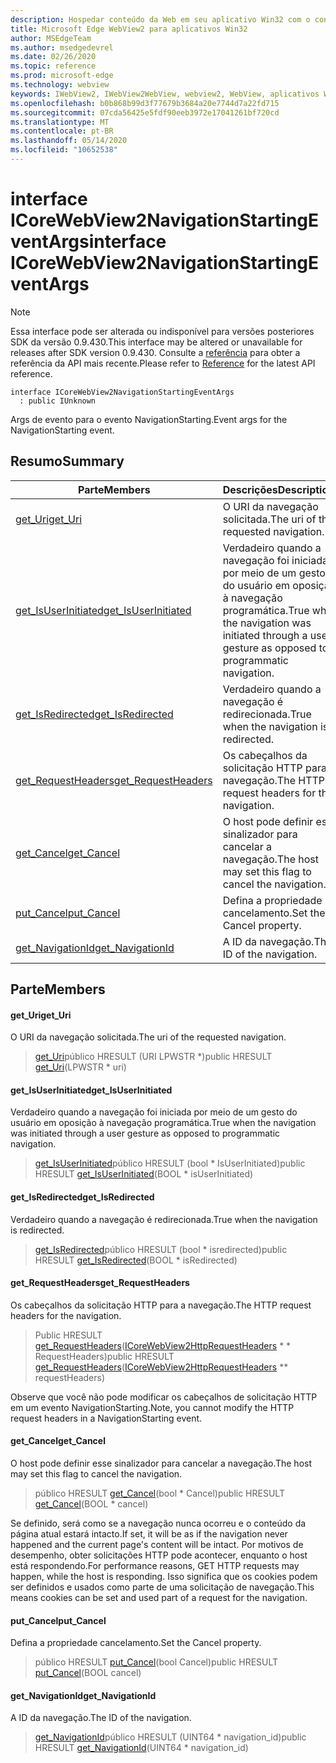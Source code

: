 ```yaml
---
description: Hospedar conteúdo da Web em seu aplicativo Win32 com o controle WebView2 do Microsoft Edge
title: Microsoft Edge WebView2 para aplicativos Win32
author: MSEdgeTeam
ms.author: msedgedevrel
ms.date: 02/26/2020
ms.topic: reference
ms.prod: microsoft-edge
ms.technology: webview
keywords: IWebView2, IWebView2WebView, webview2, WebView, aplicativos Win32, Win32, Edge, ICoreWebView2, ICoreWebView2Host, controle do navegador, HTML Edge
ms.openlocfilehash: b0b868b99d3f77679b3684a20e7744d7a22fd715
ms.sourcegitcommit: 07cda56425e5fdf90eeb3972e17041261bf720cd
ms.translationtype: MT
ms.contentlocale: pt-BR
ms.lasthandoff: 05/14/2020
ms.locfileid: "10652538"
---
```

# <span data-ttu-id="ebe59-104">interface ICoreWebView2NavigationStartingEventArgs</span><span class="sxs-lookup"><span data-stu-id="ebe59-104">interface ICoreWebView2NavigationStartingEventArgs</span></span> 

> [!NOTE]
> <span data-ttu-id="ebe59-105">Essa interface pode ser alterada ou indisponível para versões posteriores SDK da versão 0.9.430.</span><span class="sxs-lookup"><span data-stu-id="ebe59-105">This interface may be altered or unavailable for releases after SDK version 0.9.430.</span></span> <span data-ttu-id="ebe59-106">Consulte a [referência](../../../webview2-api-reference.md) para obter a referência da API mais recente.</span><span class="sxs-lookup"><span data-stu-id="ebe59-106">Please refer to [Reference](../../../webview2-api-reference.md) for the latest API reference.</span></span>

```
interface ICoreWebView2NavigationStartingEventArgs
  : public IUnknown
```

<span data-ttu-id="ebe59-107">Args de evento para o evento NavigationStarting.</span><span class="sxs-lookup"><span data-stu-id="ebe59-107">Event args for the NavigationStarting event.</span></span>

## <span data-ttu-id="ebe59-108">Resumo</span><span class="sxs-lookup"><span data-stu-id="ebe59-108">Summary</span></span>

 <span data-ttu-id="ebe59-109">Parte</span><span class="sxs-lookup"><span data-stu-id="ebe59-109">Members</span></span>                        | <span data-ttu-id="ebe59-110">Descrições</span><span class="sxs-lookup"><span data-stu-id="ebe59-110">Descriptions</span></span>
--------------------------------|---------------------------------------------
[<span data-ttu-id="ebe59-111">get_Uri</span><span class="sxs-lookup"><span data-stu-id="ebe59-111">get_Uri</span></span>](#get_uri) | <span data-ttu-id="ebe59-112">O URI da navegação solicitada.</span><span class="sxs-lookup"><span data-stu-id="ebe59-112">The uri of the requested navigation.</span></span>
[<span data-ttu-id="ebe59-113">get_IsUserInitiated</span><span class="sxs-lookup"><span data-stu-id="ebe59-113">get_IsUserInitiated</span></span>](#get_isuserinitiated) | <span data-ttu-id="ebe59-114">Verdadeiro quando a navegação foi iniciada por meio de um gesto do usuário em oposição à navegação programática.</span><span class="sxs-lookup"><span data-stu-id="ebe59-114">True when the navigation was initiated through a user gesture as opposed to programmatic navigation.</span></span>
[<span data-ttu-id="ebe59-115">get_IsRedirected</span><span class="sxs-lookup"><span data-stu-id="ebe59-115">get_IsRedirected</span></span>](#get_isredirected) | <span data-ttu-id="ebe59-116">Verdadeiro quando a navegação é redirecionada.</span><span class="sxs-lookup"><span data-stu-id="ebe59-116">True when the navigation is redirected.</span></span>
[<span data-ttu-id="ebe59-117">get_RequestHeaders</span><span class="sxs-lookup"><span data-stu-id="ebe59-117">get_RequestHeaders</span></span>](#get_requestheaders) | <span data-ttu-id="ebe59-118">Os cabeçalhos da solicitação HTTP para a navegação.</span><span class="sxs-lookup"><span data-stu-id="ebe59-118">The HTTP request headers for the navigation.</span></span>
[<span data-ttu-id="ebe59-119">get_Cancel</span><span class="sxs-lookup"><span data-stu-id="ebe59-119">get_Cancel</span></span>](#get_cancel) | <span data-ttu-id="ebe59-120">O host pode definir esse sinalizador para cancelar a navegação.</span><span class="sxs-lookup"><span data-stu-id="ebe59-120">The host may set this flag to cancel the navigation.</span></span>
[<span data-ttu-id="ebe59-121">put_Cancel</span><span class="sxs-lookup"><span data-stu-id="ebe59-121">put_Cancel</span></span>](#put_cancel) | <span data-ttu-id="ebe59-122">Defina a propriedade cancelamento.</span><span class="sxs-lookup"><span data-stu-id="ebe59-122">Set the Cancel property.</span></span>
[<span data-ttu-id="ebe59-123">get_NavigationId</span><span class="sxs-lookup"><span data-stu-id="ebe59-123">get_NavigationId</span></span>](#get_navigationid) | <span data-ttu-id="ebe59-124">A ID da navegação.</span><span class="sxs-lookup"><span data-stu-id="ebe59-124">The ID of the navigation.</span></span>

## <span data-ttu-id="ebe59-125">Parte</span><span class="sxs-lookup"><span data-stu-id="ebe59-125">Members</span></span>

#### <span data-ttu-id="ebe59-126">get_Uri</span><span class="sxs-lookup"><span data-stu-id="ebe59-126">get_Uri</span></span> 

<span data-ttu-id="ebe59-127">O URI da navegação solicitada.</span><span class="sxs-lookup"><span data-stu-id="ebe59-127">The uri of the requested navigation.</span></span>

> <span data-ttu-id="ebe59-128">[get_Uri](#get_uri)público HRESULT (URI LPWSTR \*)</span><span class="sxs-lookup"><span data-stu-id="ebe59-128">public HRESULT [get_Uri](#get_uri)(LPWSTR \* uri)</span></span>

#### <span data-ttu-id="ebe59-129">get_IsUserInitiated</span><span class="sxs-lookup"><span data-stu-id="ebe59-129">get_IsUserInitiated</span></span> 

<span data-ttu-id="ebe59-130">Verdadeiro quando a navegação foi iniciada por meio de um gesto do usuário em oposição à navegação programática.</span><span class="sxs-lookup"><span data-stu-id="ebe59-130">True when the navigation was initiated through a user gesture as opposed to programmatic navigation.</span></span>

> <span data-ttu-id="ebe59-131">[get_IsUserInitiated](#get_isuserinitiated)público HRESULT (bool \* IsUserInitiated)</span><span class="sxs-lookup"><span data-stu-id="ebe59-131">public HRESULT [get_IsUserInitiated](#get_isuserinitiated)(BOOL \* isUserInitiated)</span></span>

#### <span data-ttu-id="ebe59-132">get_IsRedirected</span><span class="sxs-lookup"><span data-stu-id="ebe59-132">get_IsRedirected</span></span> 

<span data-ttu-id="ebe59-133">Verdadeiro quando a navegação é redirecionada.</span><span class="sxs-lookup"><span data-stu-id="ebe59-133">True when the navigation is redirected.</span></span>

> <span data-ttu-id="ebe59-134">[get_IsRedirected](#get_isredirected)público HRESULT (bool \* isredirected)</span><span class="sxs-lookup"><span data-stu-id="ebe59-134">public HRESULT [get_IsRedirected](#get_isredirected)(BOOL \* isRedirected)</span></span>

#### <span data-ttu-id="ebe59-135">get_RequestHeaders</span><span class="sxs-lookup"><span data-stu-id="ebe59-135">get_RequestHeaders</span></span> 

<span data-ttu-id="ebe59-136">Os cabeçalhos da solicitação HTTP para a navegação.</span><span class="sxs-lookup"><span data-stu-id="ebe59-136">The HTTP request headers for the navigation.</span></span>

> <span data-ttu-id="ebe59-137">Public HRESULT [get_RequestHeaders](#get_requestheaders)([ICoreWebView2HttpRequestHeaders](ICoreWebView2HttpRequestHeaders.md) \* \* RequestHeaders)</span><span class="sxs-lookup"><span data-stu-id="ebe59-137">public HRESULT [get_RequestHeaders](#get_requestheaders)([ICoreWebView2HttpRequestHeaders](ICoreWebView2HttpRequestHeaders.md) \*\* requestHeaders)</span></span>

<span data-ttu-id="ebe59-138">Observe que você não pode modificar os cabeçalhos de solicitação HTTP em um evento NavigationStarting.</span><span class="sxs-lookup"><span data-stu-id="ebe59-138">Note, you cannot modify the HTTP request headers in a NavigationStarting event.</span></span>

#### <span data-ttu-id="ebe59-139">get_Cancel</span><span class="sxs-lookup"><span data-stu-id="ebe59-139">get_Cancel</span></span> 

<span data-ttu-id="ebe59-140">O host pode definir esse sinalizador para cancelar a navegação.</span><span class="sxs-lookup"><span data-stu-id="ebe59-140">The host may set this flag to cancel the navigation.</span></span>

> <span data-ttu-id="ebe59-141">público HRESULT [get_Cancel](#get_cancel)(bool \* Cancel)</span><span class="sxs-lookup"><span data-stu-id="ebe59-141">public HRESULT [get_Cancel](#get_cancel)(BOOL \* cancel)</span></span>

<span data-ttu-id="ebe59-142">Se definido, será como se a navegação nunca ocorreu e o conteúdo da página atual estará intacto.</span><span class="sxs-lookup"><span data-stu-id="ebe59-142">If set, it will be as if the navigation never happened and the current page's content will be intact.</span></span> <span data-ttu-id="ebe59-143">Por motivos de desempenho, obter solicitações HTTP pode acontecer, enquanto o host está respondendo.</span><span class="sxs-lookup"><span data-stu-id="ebe59-143">For performance reasons, GET HTTP requests may happen, while the host is responding.</span></span> <span data-ttu-id="ebe59-144">Isso significa que os cookies podem ser definidos e usados como parte de uma solicitação de navegação.</span><span class="sxs-lookup"><span data-stu-id="ebe59-144">This means cookies can be set and used part of a request for the navigation.</span></span>

#### <span data-ttu-id="ebe59-145">put_Cancel</span><span class="sxs-lookup"><span data-stu-id="ebe59-145">put_Cancel</span></span> 

<span data-ttu-id="ebe59-146">Defina a propriedade cancelamento.</span><span class="sxs-lookup"><span data-stu-id="ebe59-146">Set the Cancel property.</span></span>

> <span data-ttu-id="ebe59-147">público HRESULT [put_Cancel](#put_cancel)(bool Cancel)</span><span class="sxs-lookup"><span data-stu-id="ebe59-147">public HRESULT [put_Cancel](#put_cancel)(BOOL cancel)</span></span>

#### <span data-ttu-id="ebe59-148">get_NavigationId</span><span class="sxs-lookup"><span data-stu-id="ebe59-148">get_NavigationId</span></span> 

<span data-ttu-id="ebe59-149">A ID da navegação.</span><span class="sxs-lookup"><span data-stu-id="ebe59-149">The ID of the navigation.</span></span>

> <span data-ttu-id="ebe59-150">[get_NavigationId](#get_navigationid)público HRESULT (UINT64 \* navigation_id)</span><span class="sxs-lookup"><span data-stu-id="ebe59-150">public HRESULT [get_NavigationId](#get_navigationid)(UINT64 \* navigation_id)</span></span>

